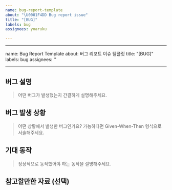 ```yaml
---
name: bug-report-template
about: "\U0001F4DD Bug report issue"
title: "[BUG]"
labels: bug
assignees: yoaruku

---
```


---
name: Bug Report Template
about: 버그 리포트 이슈 템플릿
title: "[BUG]"
labels: bug
assignees: ''

---

## 버그 설명

> 어떤 버그가 발생했는지 간결하게 설명해주세요.

## 버그 발생 상황

> 어떤 상황에서 발생한 버그인가요? 가능하다면 Given-When-Then 형식으로 서술해주세요.

## 기대 동작

> 정상적으로 동작했어야 하는 동작을 설명해주세요.

## 참고할만한 자료 (선택)

